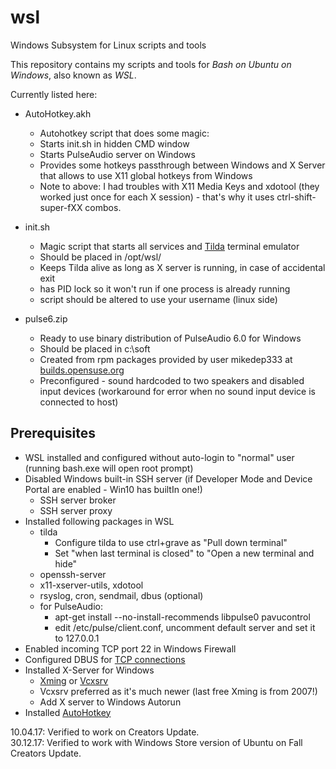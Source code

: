 # wsl
Windows Subsystem for Linux scripts and tools

This repository contains my scripts and tools for *Bash on Ubuntu on Windows*, also known as *WSL*.

Currently listed here:
* AutoHotkey.akh
  * Autohotkey script that does some magic:
  * Starts init.sh in hidden CMD window
  * Starts PulseAudio server on Windows
  * Provides some hotkeys passthrough between Windows and X Server that allows to use X11 global hotkeys from Windows
  * Note to above: I had troubles with X11 Media Keys and xdotool (they worked just once for each X session) - that's why it uses ctrl-shift-super-fXX combos.

* init.sh
  * Magic script that starts all services and [Tilda](https://github.com/lanoxx/tilda) terminal emulator
  * Should be placed in /opt/wsl/ 
  * Keeps Tilda alive as long as X server is running, in case of accidental exit
  * has PID lock so it won't run if one process is already running
  * script should be altered to use your username (linux side)

* pulse6.zip
  * Ready to use binary distribution of PulseAudio 6.0 for Windows
  * Should be placed in c:\soft
  * Created from rpm packages provided by user mikedep333 at [builds.opensuse.org](https://build.opensuse.org/package/binary/home:mikedep333:branches:home:mkbosmans:mingw32:pulseaudio/mingw32-pulseaudio6?arch=x86_64&filename=mingw32-pulseaudio-6.0-11.64.noarch.rpm&repository=openSUSE_13.2)
  * Preconfigured - sound hardcoded to two speakers and disabled input devices (workaround for error when no sound input device is connected to host)


## Prerequisites
* WSL installed and configured without auto-login to "normal" user (running bash.exe will open root prompt)
* Disabled Windows built-in SSH server (if Developer Mode and Device Portal are enabled - Win10 has builtIn one!)
  * SSH server broker
  * SSH server proxy
* Installed following packages in WSL
  * tilda
      * Configure tilda to use ctrl+grave as "Pull down terminal"
      * Set "when last terminal is closed" to "Open a new terminal and hide"
  * openssh-server
  * x11-xserver-utils, xdotool
  * rsyslog, cron, sendmail, dbus (optional)
  * for PulseAudio:
    * apt-get install --no-install-recommends libpulse0 pavucontrol
    * edit /etc/pulse/client.conf, uncomment default server and set it to 127.0.0.1
* Enabled incoming TCP port 22 in Windows Firewall  
* Configured DBUS for [TCP connections](https://www.reddit.com/r/Windows10/comments/4rsmzp/bash_on_windows_getting_dbus_and_x_server_working/)
* Installed X-Server for Windows 
  * [Xming](https://sourceforge.net/projects/xming/) or [Vcxsrv](https://sourceforge.net/projects/vcxsrv/)
  * Vcxsrv preferred as it's much newer (last free Xming is from 2007!)
  * Add X server to Windows Autorun
* Installed [AutoHotkey](https://autohotkey.com/)


10.04.17: Verified to work on Creators Update.  
30.12.17: Verified to work with Windows Store version of Ubuntu on Fall Creators Update.
